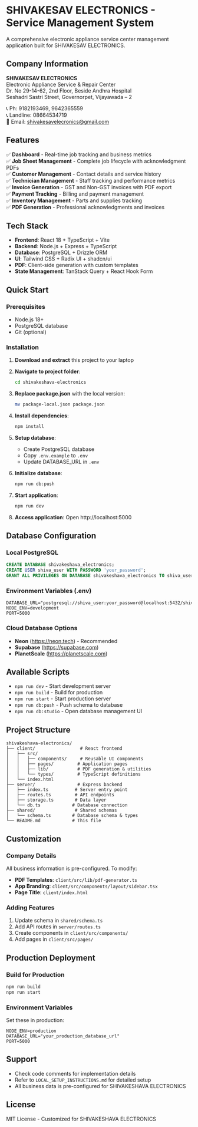 # SHIVAKESAV ELECTRONICS - Service Management System

A comprehensive electronic appliance service center management application built for SHIVAKESAV ELECTRONICS.

## Company Information

**SHIVAKESAV ELECTRONICS**  
Electronic Appliance Service & Repair Center  
Dr. No 29-14-62, 2nd Floor, Beside Andhra Hospital  
Seshadri Sastri Street, Governorpet, Vijayawada – 2  

📞 Ph: 9182193469, 9642365559  
📞 Landline: 08664534719  
📧 Email: shivakesavelecronics@gmail.com

## Features

✅ **Dashboard** - Real-time job tracking and business metrics  
✅ **Job Sheet Management** - Complete job lifecycle with acknowledgment PDFs  
✅ **Customer Management** - Contact details and service history  
✅ **Technician Management** - Staff tracking and performance metrics  
✅ **Invoice Generation** - GST and Non-GST invoices with PDF export  
✅ **Payment Tracking** - Billing and payment management  
✅ **Inventory Management** - Parts and supplies tracking  
✅ **PDF Generation** - Professional acknowledgments and invoices  

## Tech Stack

- **Frontend**: React 18 + TypeScript + Vite
- **Backend**: Node.js + Express + TypeScript  
- **Database**: PostgreSQL + Drizzle ORM
- **UI**: Tailwind CSS + Radix UI + shadcn/ui
- **PDF**: Client-side generation with custom templates
- **State Management**: TanStack Query + React Hook Form

## Quick Start

### Prerequisites
- Node.js 18+
- PostgreSQL database
- Git (optional)

### Installation

1. **Download and extract** this project to your laptop

2. **Navigate to project folder**:
   ```bash
   cd shivakeshava-electronics
   ```

3. **Replace package.json** with the local version:
   ```bash
   mv package-local.json package.json
   ```

4. **Install dependencies**:
   ```bash
   npm install
   ```

5. **Setup database**:
   - Create PostgreSQL database
   - Copy `.env.example` to `.env`
   - Update DATABASE_URL in `.env`

6. **Initialize database**:
   ```bash
   npm run db:push
   ```

7. **Start application**:
   ```bash
   npm run dev
   ```

8. **Access application**:
   Open http://localhost:5000

## Database Configuration

### Local PostgreSQL
```sql
CREATE DATABASE shivakeshava_electronics;
CREATE USER shiva_user WITH PASSWORD 'your_password';
GRANT ALL PRIVILEGES ON DATABASE shivakeshava_electronics TO shiva_user;
```

### Environment Variables (.env)
```env
DATABASE_URL="postgresql://shiva_user:your_password@localhost:5432/shivakeshava_electronics"
NODE_ENV=development
PORT=5000
```

### Cloud Database Options
- **Neon** (https://neon.tech) - Recommended
- **Supabase** (https://supabase.com)
- **PlanetScale** (https://planetscale.com)

## Available Scripts

- `npm run dev` - Start development server
- `npm run build` - Build for production  
- `npm run start` - Start production server
- `npm run db:push` - Push schema to database
- `npm run db:studio` - Open database management UI

## Project Structure

```
shivakeshava-electronics/
├── client/                 # React frontend
│   ├── src/
│   │   ├── components/     # Reusable UI components
│   │   ├── pages/         # Application pages
│   │   ├── lib/           # PDF generation & utilities
│   │   └── types/         # TypeScript definitions
│   └── index.html
├── server/                # Express backend
│   ├── index.ts          # Server entry point
│   ├── routes.ts         # API endpoints
│   ├── storage.ts        # Data layer
│   └── db.ts            # Database connection
├── shared/               # Shared schemas
│   └── schema.ts        # Database schema & types
└── README.md            # This file
```

## Customization

### Company Details
All business information is pre-configured. To modify:
- **PDF Templates**: `client/src/lib/pdf-generator.ts`
- **App Branding**: `client/src/components/layout/sidebar.tsx`
- **Page Title**: `client/index.html`

### Adding Features
1. Update schema in `shared/schema.ts`
2. Add API routes in `server/routes.ts`
3. Create components in `client/src/components/`
4. Add pages in `client/src/pages/`

## Production Deployment

### Build for Production
```bash
npm run build
npm run start
```

### Environment Variables
Set these in production:
```env
NODE_ENV=production
DATABASE_URL="your_production_database_url"
PORT=5000
```

## Support

- Check code comments for implementation details
- Refer to `LOCAL_SETUP_INSTRUCTIONS.md` for detailed setup
- All business data is pre-configured for SHIVAKESHAVA ELECTRONICS

## License

MIT License - Customized for SHIVAKESHAVA ELECTRONICS
